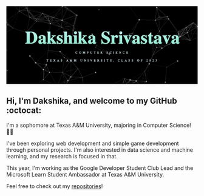 <div align='center'>
  <img src="https://github.com/daks001/daks001/blob/master/about.gif">
</div>

## Hi, I'm Dakshika, and welcome to my GitHub :octocat:

I'm a sophomore at Texas A&M University, majoring in Computer Science! :woman_technologist: 

I've been exploring web development and simple game development through personal projects. I'm also interested in data science and machine learning, and my research is focused in that. 

This year, I'm working as the Google Developer Student Club Lead and the Microsoft Learn Student Ambassador at Texas A&M University. 

Feel free to check out my [repositories](https://github.com/daks001?tab=repositories)!
